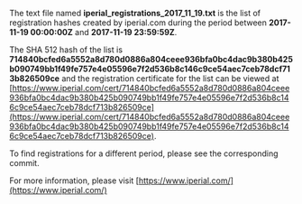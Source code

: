 The text file named **iperial_registrations_2017_11_19.txt** is the list of registration hashes created by iperial.com during the period between **2017-11-19 00:00:00Z** and **2017-11-19 23:59:59Z**.

The SHA 512 hash of the list is **714840bcfed6a5552a8d780d0886a804ceee936bfa0bc4dac9b380b425b090749bb1f49fe757e4e05596e7f2d536b8c146c9ce54aec7ceb78dcf713b826509ce** and the registration certificate for the list can be viewed at [https://www.iperial.com/cert/714840bcfed6a5552a8d780d0886a804ceee936bfa0bc4dac9b380b425b090749bb1f49fe757e4e05596e7f2d536b8c146c9ce54aec7ceb78dcf713b826509ce](https://www.iperial.com/cert/714840bcfed6a5552a8d780d0886a804ceee936bfa0bc4dac9b380b425b090749bb1f49fe757e4e05596e7f2d536b8c146c9ce54aec7ceb78dcf713b826509ce).

To find registrations for a different period, please see the corresponding commit.

For more information, please visit [https://www.iperial.com/](https://www.iperial.com/)
